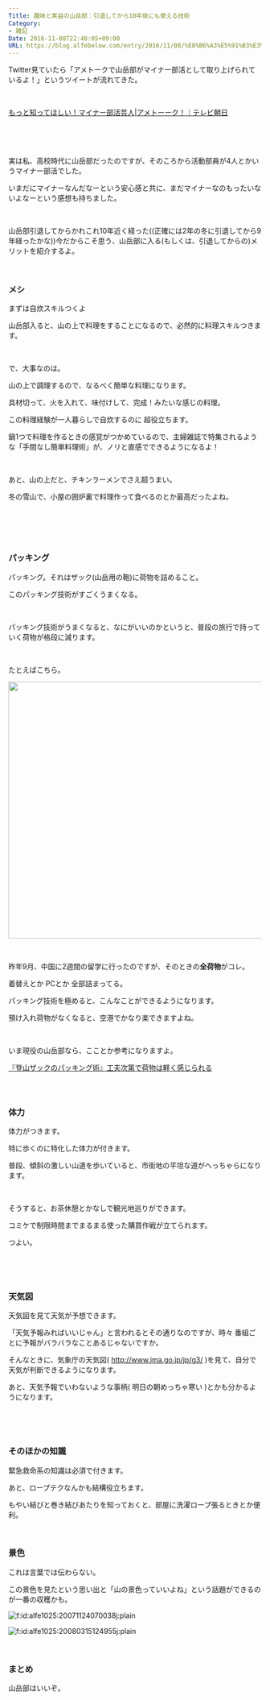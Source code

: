 ```yaml
---
Title: 趣味と実益の山岳部：引退してから10年後にも使える技術
Category:
- 雑記
Date: 2016-11-08T22:48:05+09:00
URL: https://blog.alfebelow.com/entry/2016/11/08/%E8%B6%A3%E5%91%B3%E3%81%A8%E5%AE%9F%E7%9B%8A%E3%81%AE%E5%B1%B1%E5%B2%B3%E9%83%A8%EF%BC%9A%E5%BC%95%E9%80%80%E3%81%97%E3%81%A6%E3%81%8B%E3%82%8910%E5%B9%B4%E5%BE%8C%E3%81%AB%E3%82%82%E4%BD%BF%E3%81%88%E3%82%8B
---
```


<p>Twitter見ていたら「アメトークで山岳部がマイナー部活として取り上げられているよ！」というツイートが流れてきた。</p>
<p> </p>
<p><a href="http://www.tv-asahi.co.jp/ametalk/backnumber/0634/">もっと知ってほしい！マイナー部活芸人|アメトーーク！｜テレビ朝日</a></p>
<p> </p>
<p> </p>
<p>実は私、高校時代に山岳部だったのですが、そのころから活動部員が4人とかいうマイナー部活でした。</p>
<p>いまだにマイナーなんだなーという安心感と共に、まだマイナーなのもったいないよなーという感想も持ちました。</p>
<p> </p>
<p>山岳部引退してからかれこれ10年近く経った((正確には2年の冬に引退してから9年経ったかな))今だからこそ思う、山岳部に入る(もしくは、引退してからの)メリットを紹介するよ。</p>
<p> </p>

### メシ

<p>まずは自炊スキルつくよ</p>
<p>山岳部入ると、山の上で料理をすることになるので、必然的に料理スキルつきます。</p>
<p> </p>
<p>で、大事なのは。</p>
<p>山の上で調理するので、なるべく簡単な料理になります。</p>
<p>具材切って、火を入れて、味付けして、完成！みたいな感じの料理。</p>
<p>この料理経験が一人暮らしで自炊するのに 超役立ちます。</p>
<p>鍋1つで料理を作るときの感覚がつかめているので、主婦雑誌で特集されるような「手間なし簡単料理術」が、ノリと直感でできるようになるよ！</p>
<p> </p>
<p>あと、山の上だと、チキンラーメンでさえ超うまい。</p>
<p>冬の雪山で、小屋の囲炉裏で料理作って食べるのとか最高だったよね。</p>
<p><img class="magnifiable" src="https://lh3.googleusercontent.com/-7jZQqWhsr-g/WCHOEK_u_dI/AAAAAAAAWBk/RQFkI-5b7eon-rWAWLH8tWWWioJMhUsewCKgB/s1024/08.JPG" alt="" /></p>
<p> </p>
<p> </p>

### パッキング

<p>パッキング。それはザック(山岳用の鞄)に荷物を詰めること。</p>
<p>このパッキング技術がすごくうまくなる。</p>
<p> </p>
<p>パッキング技術がうまくなると、なにがいいのかというと、普段の旅行で持っていく荷物が格段に減ります。</p>
<p> </p>
<p>たとえばこちら。</p>
<p><img class="magnifiable" src="https://lh3.googleusercontent.com/-iBWtdhESrk0/WCHPAT2RvKI/AAAAAAAAWBs/GOrPLFIgNiYFvVW8P1IZu2POiBubfPlJQCKgB/s1024/IMG_20150906_072902.jpg" alt="" width="510" /></p>
<p> </p>
<p>昨年9月、中国に2週間の留学に行ったのですが、そのときの<strong>全荷物</strong>がコレ。</p>
<p>着替えとか PCとか 全部詰まってる。</p>
<p>パッキング技術を極めると、こんなことができるようになります。</p>
<p>預け入れ荷物がなくなると、空港でかなり楽できますよね。</p>
<p> </p>
<p>いま現役の山岳部なら、こことか参考になりますよ。</p>
<p><a href="http://toolgear-superior.info/ultralight_packing.html">『登山ザックのパッキング術』工夫次第で荷物は軽く感じられる</a></p>

###  


### 体力

<p>体力がつきます。</p>
<p>特に歩くのに特化した体力が付きます。</p>
<p>普段、傾斜の激しい山道を歩いていると、市街地の平坦な道がへっちゃらになります。</p>
<p> </p>
<p>そうすると、お茶休憩とかなしで観光地巡りができます。</p>
<p>コミケで制限時間までまるまる使った購買作戦が立てられます。</p>
<p>つよい。</p>
<p> </p>
<p> </p>

### 天気図

<p>天気図を見て天気が予想できます。</p>
<p>「天気予報みればいいじゃん」と言われるとその通りなのですが、時々 番組ごとに予報がバラバラなことあるじゃないですか。</p>
<p>そんなときに、気象庁の天気図( <a href="http://www.jma.go.jp/jp/g3/">http://www.jma.go.jp/jp/g3/</a> )を見て、自分で天気が判断できるようになります。</p>
<p>あと、天気予報でいわないような事柄( 明日の朝めっちゃ寒い )とかも分かるようになります。</p>
<p> </p>
<p> </p>

### そのほかの知識

<p>緊急救命系の知識は必須で付きます。</p>
<p>あと、ロープテクなんかも結構役立ちます。</p>
<p>もやい結びと巻き結びあたりを知っておくと、部屋に洗濯ロープ張るときとか便利。</p>
<p> </p>

### 景色

<p>これは言葉では伝わらない。</p>
<p>この景色を見たという思い出と「山の景色っていいよね」という話題ができるのが一番の収穫かも。</p>
<p><img class="hatena-fotolife" title="f:id:alfe1025:20071124070038j:plain" src="https://cdn-ak.f.st-hatena.com/images/fotolife/a/alfe1025/20071124/20071124070038.jpg" alt="f:id:alfe1025:20071124070038j:plain" /></p>
<p><img class="hatena-fotolife" title="f:id:alfe1025:20080315124955j:plain" src="https://cdn-ak.f.st-hatena.com/images/fotolife/a/alfe1025/20080315/20080315124955.jpg" alt="f:id:alfe1025:20080315124955j:plain" /></p>
<p> </p>

### まとめ

<p>山岳部はいいぞ。</p>
<p> </p>
<p> </p>
